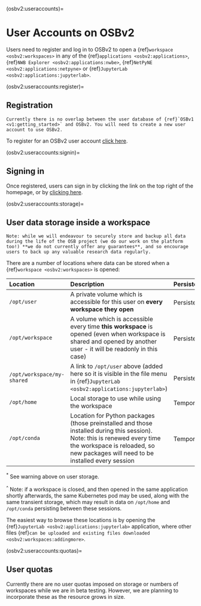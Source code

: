 (osbv2:useraccounts)=
# User Accounts on OSBv2

Users need to register and log in to OSBv2 to open a {ref}`workspace <osbv2:workspaces>` in any of the {ref}`applications <osbv2:applications>`, {ref}`NWB Explorer <osbv2:applications:nwbe>`, {ref}`NetPyNE <osbv2:applications:netpyne>` or {ref}`JupyterLab <osbv2:applications:jupyterlab>`.

(osbv2:useraccounts:register)=
## Registration

```{admonition} OSBv2 has a different user database to OSBv1
Currently there is no overlap between the user database of {ref}`OSBv1 <v1:getting_started>` and OSBv2. You will need to create a new user account to use OSBv2.
```

To register for an OSBv2 user account [click here](https://accounts.v2.opensourcebrain.org/auth/realms/osb2/login-actions/authenticate?client_id=web-client).


(osbv2:useraccounts:signin)=
## Signing in

Once registered, users can sign in by clicking the link on the top right of the homepage, or by [clicking here](https://accounts.v2.opensourcebrain.org/auth/realms/osb2/login-actions/authenticate?client_id=web-client).


(osbv2:useraccounts:storage)=
## User data storage inside a workspace

```{admonition} Warning about user storage
Note: while we will endeavour to securely store and backup all data during the life of the OSB project (we do our work on the platform too!) **we do not currently offer any guarantees**, and so encourage users to back up any valuable research data regularly.
```

There are a number of locations where data can be stored when a {ref}`workspace <osbv2:workspaces>` is opened:

| Location | Description | Persistence |
|:---|:---|:---|
| `/opt/user` | A private volume which is accessible for this user on **every workspace they open** | Persistent<sup>*</sup> |
| `/opt/workspace` | A volume which is accessible every time **this workspace** is opened (even when workspace is shared and opened by another user - it will be readonly in this case) | Persistent<sup>*</sup> |
| `/opt/workspace/my-shared` | A link to `/opt/user` above (added here so it is visible in the file menu in {ref}`JupyterLab <osbv2:applications:jupyterlab>`) | Persistent<sup>*</sup> |
| `/opt/home` | Local storage to use while using the workspace | Temporary<sup>^</sup> |
| `/opt/conda` | Location for Python packages (those preinstalled and those installed during this session). Note: this is renewed every time the workspace is reloaded, so new packages will need to be installed every session  | Temporary<sup>^</sup> |

<sup>*</sup> See warning above on user storage.

<sup>^</sup> Note: if a workspace is closed, and then opened in the same application shortly afterwards, the same Kubernetes pod may be used, along with the same transient storage, which may result in data on `/opt/home` and `/opt/conda` persisting between these sessions.

The easiest way to browse these locations is by opening the {ref}`JupyterLab <osbv2:applications:jupyterlab>` application, where other files {ref}`can be uploaded and existing files downloaded <osbv2:workspaces:addingmore>`.


(osbv2:useraccounts:quotas)=
## User quotas

Currently there are no user quotas imposed on storage or numbers of workspaces while we are in beta testing. However, we are planning to incorporate these as the resource grows in size.
